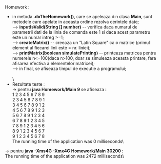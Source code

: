 Homework :
- in metoda **.doTheHomework()**, care se apeleaza din clasa **Main**, sunt metodele care apelate in aceasta ordine rezolva cerintele date;\
--> **inputIsValid(String [] number)** -- verifica daca numarul de parametrii dati de la linia de comanda este 1 si daca acest parametru este un numar intreg >=1;\
--> **createMatrix()** -- creeaza un "Latin Square" ca o matrice (primul element al fiecarei linii este = nr. liniei);\
--> **printMatrix(boolean simulatePrinting)** -- printeaza matricea pentru numerele n<=100(daca n>100, doar se simuleaza aceasta printare, fara afisarea efectiva a elementelor matricei);\
--> in final, se afiseaza timpul de executie a programului;\
 \
 \
- Rezultate teste :\
-> pentru **java Homework/Main 9** se afiseaza :\
1 2 3 4 5 6 7 8 9 \
2 3 4 5 6 7 8 9 1 \
3 4 5 6 7 8 9 1 2 \
4 5 6 7 8 9 1 2 3 \
5 6 7 8 9 1 2 3 4 \
6 7 8 9 1 2 3 4 5 \
7 8 9 1 2 3 4 5 6 \
8 9 1 2 3 4 5 6 7 \
9 1 2 3 4 5 6 7 8 \
The running time of the application was 0 milliseconds\

-> pentru **java -Xms4G -Xmx4G Homework/Main 30200** :\
The running time of the application was 2472 milliseconds\



 
